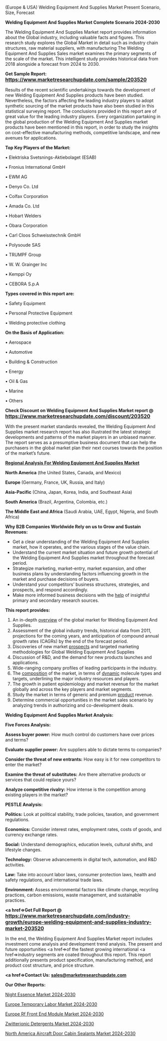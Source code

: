(Europe & USA) Welding Equipment And Supplies Market Present Scenario, Size, Forecast

<strong>Welding Equipment And Supplies Market Complete Scenario 2024-2030</strong>

The Welding Equipment And Supplies Market report provides information about the Global industry, including valuable facts and figures. This research study explores the Global Market in detail such as industry chain structures, raw material suppliers, with manufacturing The Welding Equipment And Supplies Sales market examines the primary segments of the scale of the market. This intelligent study provides historical data from 2018 alongside a forecast from 2024 to 2030.

<strong>Get Sample Report: <a href=https://www.marketresearchupdate.com/sample/203520><font size=3 color=#0000ff>https://www.marketresearchupdate.com/sample/203520</font></a></strong>

Results of the recent scientific undertakings towards the development of new Welding Equipment And Supplies products have been studied. Nevertheless, the factors affecting the leading industry players to adopt synthetic sourcing of the market products have also been studied in this statistical surveying report. The conclusions provided in this report are of great value for the leading industry players. Every organization partaking in the global production of the Welding Equipment And Supplies market products have been mentioned in this report, in order to study the insights on cost-effective manufacturing methods, competitive landscape, and new avenues for applications.

<strong>Top Key Players of the Market:</strong>

• Elektriska Svetsnings-Aktiebolaget (ESAB)

• Fronius International GmbH

• EWM AG

• Denyo Co. Ltd

• Colfax Corporation

• Amada Co. Ltd

• Hobart Welders

• Obara Corporation

• Carl Cloos Schweisstechnik GmbH

• Polysoude SAS

• TRUMPF Group

• W. W. Grainger Inc

• Kemppi Oy

• CEBORA S.p.A

<strong>Types covered in this report are: </strong>

• Safety Equipment

• Personal Protective Equipment

• Welding protective clothing

<strong>On the Basis of Application:</strong>

• Aerospace

• Automotive

• Building & Construction

• Energy

• Oil & Gas

• Marine

• Others

<strong>Check Discount on Welding Equipment And Supplies Market report @ <a href=https://www.marketresearchupdate.com/discount/203520><font size=3 color=#0000ff>https://www.marketresearchupdate.com/discount/203520</font></a></strong>

With the present market standards revealed, the Welding Equipment And Supplies market research report has also illustrated the latest strategic developments and patterns of the market players in an unbiased manner. The report serves as a presumptive business document that can help the purchasers in the global market plan their next courses towards the position of the market’s future.

<strong><u><b>Regional Analysis For Welding Equipment And Supplies Market</b></u></strong>

<strong><b>North America</b></strong> (the United States, Canada, and Mexico)

<strong><b>Europe </b></strong>(Germany, France, UK, Russia, and Italy)

<strong><b>Asia-Pacific</b></strong> (China, Japan, Korea, India, and Southeast Asia)

<strong><b>South America</b></strong> (Brazil, Argentina, Colombia, etc.)

<strong><b>The Middle East and Africa</b></strong> (Saudi Arabia, UAE, Egypt, Nigeria, and South Africa)

<strong>Why B2B Companies Worldwide Rely on us to Grow and Sustain Revenues:</strong>
<ul>
  <li>Get a clear understanding of the Welding Equipment And Supplies market, how it operates, and the various stages of the value chain.</li>
  <li>Understand the current market situation and future growth potential of the Welding Equipment And Supplies market throughout the forecast period.</li>
  <li>Strategize marketing, market-entry, market expansion, and other business plans by understanding factors influencing growth in the market and purchase decisions of buyers.</li>
  <li>Understand your competitors’ business structures, strategies, and prospects, and respond accordingly.</li>
  <li>Make more informed business decisions with the <a href=ASDF991299>help</a> of insightful primary and secondary research sources.</li>
</ul>
<strong>This report provides:</strong>
<ol>
  <li>An in-depth <a href=>overview</a> of the global market for Welding Equipment And Supplies.</li>
  <li>Assessment of the global industry trends, historical data from 2011, projections for the coming years, and anticipation of compound annual growth rates (CAGRs) by the end of the forecast period.</li>
  <li>Discoveries of new market <a href=>prospects</a> and targeted marketing methodologies for Global Welding Equipment And Supplies</li>
  <li>Discussion of R&amp;D, and the demand for new products launches and applications.</li>
  <li>Wide-ranging company profiles of leading participants in the industry.</li>
  <li>The <a href=ASDF881288>composition</a> of the market, in terms of <a href=>dynamic</a> molecule types and targets, underlining the major industry resources and players.</li>
  <li>The growth in patient epidemiology and market revenue for the market globally and across the key players and market segments.</li>
  <li>Study the market in terms of generic and premium <a href=>product</a> revenue.</li>
  <li>Determine commercial opportunities in the market sales scenario by analyzing trends in authorizing and co-development deals.</li>
</ol>

<strong>Welding Equipment And Supplies Market Analysis:</strong>

<strong>Five Forces Analysis:</strong>

<strong>Assess buyer power:</strong> How much control do customers have over prices and terms?

<strong>Evaluate supplier power:</strong> Are suppliers able to dictate terms to companies?

<strong>Consider the threat of new entrants:</strong> How easy is it for new competitors to enter the market?

<strong>Examine the threat of substitutes:</strong> Are there alternative products or services that could replace yours?

<strong>Analyze competitive rivalry:</strong> How intense is the competition among existing players in the market?

<strong>PESTLE Analysis:</strong>

<strong>Politics:</strong> Look at political stability, trade policies, taxation, and government regulations.

<strong>Economics:</strong> Consider interest rates, employment rates, costs of goods, and currency exchange rates.

<strong>Social:</strong> Understand demographics, education levels, cultural shifts, and lifestyle changes.

<strong>Technology:</strong> Observe advancements in digital tech, automation, and R&D activities.

<strong>Law:</strong> Take into account labor laws, consumer protection laws, health and safety regulations, and international trade laws.

<strong>Environment:</strong> Assess environmental factors like climate change, recycling practices, carbon emissions, waste management, and sustainable practices.

<strong><a href=>Get Full Report</a> @ <a href=https://www.marketresearchupdate.com/industry-growth/europe-welding-equipment-and-supplies-industry-market-203520><font size=3 color=#0000ff>https://www.marketresearchupdate.com/industry-growth/europe-welding-equipment-and-supplies-industry-market-203520</font></a></strong>

In the end, the Welding Equipment And Supplies Market report includes investment come analysis and development trend analysis. The present and future opportunities <a href=>of</a> the fastest growing international <a href=>industry</a> segments are coated throughout this report. This report additionally presents product specification, manufacturing method, and product cost structure, and price structure.

<strong><a href=><strong>Contact Us:</strong></a></strong>
<strong>sales@marketresearchupdate.com</strong>

<strong>Our Other Reports:</strong>

<a href=https://www.linkedin.com/pulse/night-essence-market-pointing-capture-largest>Night Essence Market 2024-2030</a>

<a href=https://www.linkedin.com/pulse/europe-temporary-labor-market-size-opportunities-development>Europe Temporary Labor Market 2024-2030</a>

<a href=https://www.linkedin.com/pulse/europe-rf-front-end-module-market-size>Europe Rf Front End Module Market 2024-2030</a>

<a href=https://www.linkedin.com/pulse/zwitterionic-detergents-market-2023-new-comprehensive-nc5df/>Zwitterionic Detergents Market 2024-2030</a>

<a href=https://www.linkedin.com/pulse/north-america-aircraft-door-cabin-sealants-market-ftydf/>North America Aircraft Door Cabin Sealants Market 2024-2030</a>


